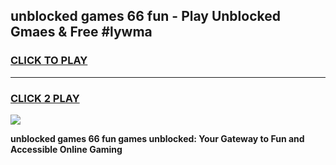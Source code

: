 
## unblocked games 66 fun - Play Unblocked Gmaes & Free #lywma
<h3>
<a href="https://news.freeplayer.one?title=unblocked_games_66_fun&ref=26F">CLICK TO PLAY</a></h3>
<hr>

<h3>
<a href="https://news.freeplayer.one?title=unblocked_games_66_fun&ref=26F">CLICK 2 PLAY</a>
  
</h3>

<a href="https://news.freeplayer.one?title=unblocked_games_66_fun&ref=26F/"><img src="https://clearcache.store/games.png"></a>


**unblocked games 66 fun games unblocked: Your Gateway to Fun and Accessible Online Gaming**

